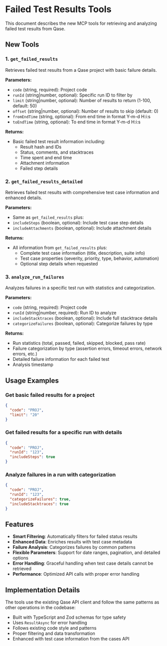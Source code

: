 # Failed Test Results Tools

This document describes the new MCP tools for retrieving and analyzing failed test results from Qase.

## New Tools

### 1. `get_failed_results`

Retrieves failed test results from a Qase project with basic failure details.

**Parameters:**
- `code` (string, required): Project code
- `runId` (string|number, optional): Specific run ID to filter by
- `limit` (string|number, optional): Number of results to return (1-100, default: 50)
- `offset` (string|number, optional): Number of results to skip (default: 0)
- `fromEndTime` (string, optional): From end time in format Y-m-d H:i:s
- `toEndTime` (string, optional): To end time in format Y-m-d H:i:s

**Returns:**
- Basic failed test result information including:
  - Result hash and IDs
  - Status, comments, and stacktraces
  - Time spent and end time
  - Attachment information
  - Failed step details

### 2. `get_failed_results_detailed`

Retrieves failed test results with comprehensive test case information and enhanced details.

**Parameters:**
- Same as `get_failed_results` plus:
- `includeSteps` (boolean, optional): Include test case step details
- `includeAttachments` (boolean, optional): Include attachment details

**Returns:**
- All information from `get_failed_results` plus:
  - Complete test case information (title, description, suite info)
  - Test case properties (severity, priority, type, behavior, automation)
  - Optional step details when requested

### 3. `analyze_run_failures`

Analyzes failures in a specific test run with statistics and categorization.

**Parameters:**
- `code` (string, required): Project code
- `runId` (string|number, required): Run ID to analyze
- `includeStacktraces` (boolean, optional): Include full stacktrace details
- `categorizeFailures` (boolean, optional): Categorize failures by type

**Returns:**
- Run statistics (total, passed, failed, skipped, blocked, pass rate)
- Failure categorization by type (assertion errors, timeout errors, network errors, etc.)
- Detailed failure information for each failed test
- Analysis timestamp

## Usage Examples

### Get basic failed results for a project
```json
{
  "code": "PROJ",
  "limit": "20"
}
```

### Get failed results for a specific run with details
```json
{
  "code": "PROJ",
  "runId": "123",
  "includeSteps": true
}
```

### Analyze failures in a run with categorization
```json
{
  "code": "PROJ", 
  "runId": "123",
  "categorizeFailures": true,
  "includeStacktraces": true
}
```

## Features

- **Smart Filtering**: Automatically filters for failed status results
- **Enhanced Data**: Enriches results with test case metadata
- **Failure Analysis**: Categorizes failures by common patterns
- **Flexible Parameters**: Support for date ranges, pagination, and detailed options
- **Error Handling**: Graceful handling when test case details cannot be retrieved
- **Performance**: Optimized API calls with proper error handling

## Implementation Details

The tools use the existing Qase API client and follow the same patterns as other operations in the codebase:
- Built with TypeScript and Zod schemas for type safety
- Uses `ResultAsync` for error handling
- Follows existing code style and patterns
- Proper filtering and data transformation
- Enhanced with test case information from the cases API